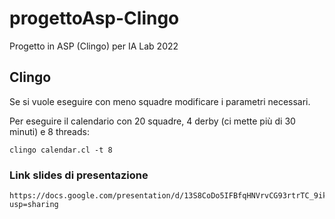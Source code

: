 # progettoAsp-Clingo
Progetto in ASP (Clingo) per IA Lab 2022

## Clingo
Se si vuole eseguire con meno squadre modificare i parametri necessari.

Per eseguire il calendario con 20 squadre, 4 derby (ci mette più di 30 minuti) e 8 threads:
```
clingo calendar.cl -t 8
```

### Link slides di presentazione
```
https://docs.google.com/presentation/d/13S8CoDo5IFBfqHNVrvCG93rtrTC_9ikhPv1X8IMZOJo/edit?usp=sharing
```
